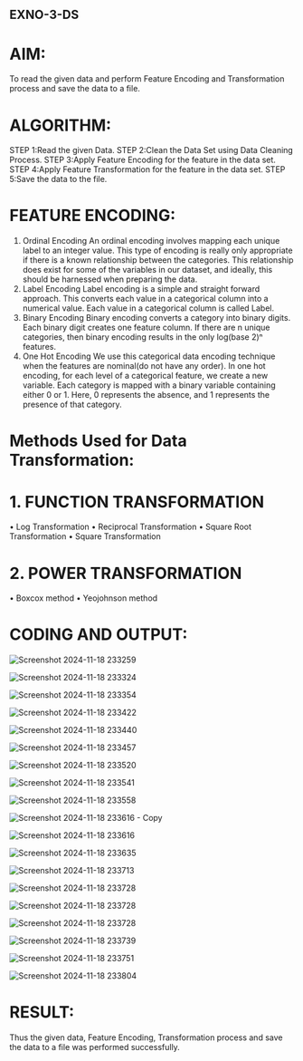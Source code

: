 ## EXNO-3-DS

# AIM:
To read the given data and perform Feature Encoding and Transformation process and save the data to a file.

# ALGORITHM:
STEP 1:Read the given Data.
STEP 2:Clean the Data Set using Data Cleaning Process.
STEP 3:Apply Feature Encoding for the feature in the data set.
STEP 4:Apply Feature Transformation for the feature in the data set.
STEP 5:Save the data to the file.

# FEATURE ENCODING:
1. Ordinal Encoding
An ordinal encoding involves mapping each unique label to an integer value. This type of encoding is really only appropriate if there is a known relationship between the categories. This relationship does exist for some of the variables in our dataset, and ideally, this should be harnessed when preparing the data.
2. Label Encoding
Label encoding is a simple and straight forward approach. This converts each value in a categorical column into a numerical value. Each value in a categorical column is called Label.
3. Binary Encoding
Binary encoding converts a category into binary digits. Each binary digit creates one feature column. If there are n unique categories, then binary encoding results in the only log(base 2)ⁿ features.
4. One Hot Encoding
We use this categorical data encoding technique when the features are nominal(do not have any order). In one hot encoding, for each level of a categorical feature, we create a new variable. Each category is mapped with a binary variable containing either 0 or 1. Here, 0 represents the absence, and 1 represents the presence of that category.

# Methods Used for Data Transformation:
  # 1. FUNCTION TRANSFORMATION
• Log Transformation
• Reciprocal Transformation
• Square Root Transformation
• Square Transformation
  # 2. POWER TRANSFORMATION
• Boxcox method
• Yeojohnson method

# CODING AND OUTPUT:


 ![Screenshot 2024-11-18 233259](https://github.com/user-attachments/assets/02ade6ae-0362-46ce-bc05-af6ab737326c)

 ![Screenshot 2024-11-18 233324](https://github.com/user-attachments/assets/b766d02e-5114-49fb-a1d3-2230fecbe960)

 ![Screenshot 2024-11-18 233354](https://github.com/user-attachments/assets/4daba37e-e325-4d01-a9a8-7aa6862a0191)

![Screenshot 2024-11-18 233422](https://github.com/user-attachments/assets/8b7555d4-0844-4572-8315-44f61a0c7868)

![Screenshot 2024-11-18 233440](https://github.com/user-attachments/assets/c00f2dde-9e5e-41ad-82f6-fc31235c7f24)

![Screenshot 2024-11-18 233457](https://github.com/user-attachments/assets/24b908ef-f733-4987-a0ca-8cb758438907)

![Screenshot 2024-11-18 233520](https://github.com/user-attachments/assets/77684201-05f0-4cab-a13b-31940b7d5d3c)

![Screenshot 2024-11-18 233541](https://github.com/user-attachments/assets/71563168-4fb3-4c06-9f6d-4ef18f4d9adc)

![Screenshot 2024-11-18 233558](https://github.com/user-attachments/assets/415faf46-4372-42cc-9b47-c84e4681ce01)

![Screenshot 2024-11-18 233616 - Copy](https://github.com/user-attachments/assets/acb2531f-d83b-4dee-a5ae-020e06a9e404)

![Screenshot 2024-11-18 233616](https://github.com/user-attachments/assets/9564ee98-0683-4a86-af38-8fe1dcb99c62)

![Screenshot 2024-11-18 233635](https://github.com/user-attachments/assets/32b0139f-6ae8-424c-bb2b-3afcd032fb7f)

![Screenshot 2024-11-18 233713](https://github.com/user-attachments/assets/52a13489-c05f-40b2-8c3d-af148882d9b4)

![Screenshot 2024-11-18 233728](https://github.com/user-attachments/assets/7802dffa-21c1-4f8c-8bed-2b7d12db9830)

![Screenshot 2024-11-18 233728](https://github.com/user-attachments/assets/c5b1dcec-ed6b-4f58-9da4-eed0dcd04e23)

![Screenshot 2024-11-18 233728](https://github.com/user-attachments/assets/56101b42-b6d6-402a-bee8-0ba7c9182e70)

![Screenshot 2024-11-18 233739](https://github.com/user-attachments/assets/2a37d2f7-244c-4983-80f9-5674bd5404bf)

![Screenshot 2024-11-18 233751](https://github.com/user-attachments/assets/a31b58f1-ea8b-4926-8f5e-623343100385)

![Screenshot 2024-11-18 233804](https://github.com/user-attachments/assets/87dfbd9d-e066-4d81-bd6a-641b9dadf6a0)

# RESULT:

Thus the given data, Feature Encoding, Transformation process and save the data to a file was performed successfully.
       
